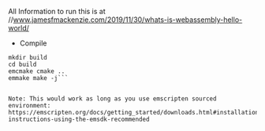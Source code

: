 All Information to run this is at //www.jamesfmackenzie.com/2019/11/30/whats-is-webassembly-hello-world/


* Compile
```
mkdir build
cd build
emcmake cmake ..
emmake make -j```


Note: This would work as long as you use emscripten sourced environment: https://emscripten.org/docs/getting_started/downloads.html#installation-instructions-using-the-emsdk-recommended


